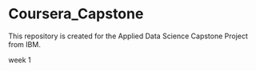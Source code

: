 # Coursera_Capstone
This repository is created for the Applied Data Science Capstone Project from IBM.

week 1
